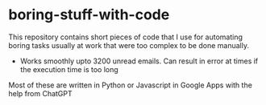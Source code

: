 # boring-stuff-with-code

This repository contains short pieces of code that I use for automating boring tasks usually at work that were too complex to be done manually.

- Works smoothly upto 3200 unread emails. Can result in error at times if the execution time is too long

Most of these are written in Python or Javascript in Google Apps with the help from ChatGPT

